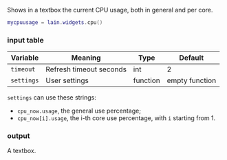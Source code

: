 Shows in a textbox the current CPU usage, both in general and per core.

```lua
mycpuusage = lain.widgets.cpu()
```

### input table

Variable | Meaning | Type | Default
--- | --- | --- | ---
`timeout` | Refresh timeout seconds | int | 2
`settings` | User settings | function | empty function

`settings` can use these strings:

* `cpu_now.usage`, the general use percentage;
* `cpu_now[i].usage`, the i-th core use percentage, with `i` starting from 1.

### output

A textbox.